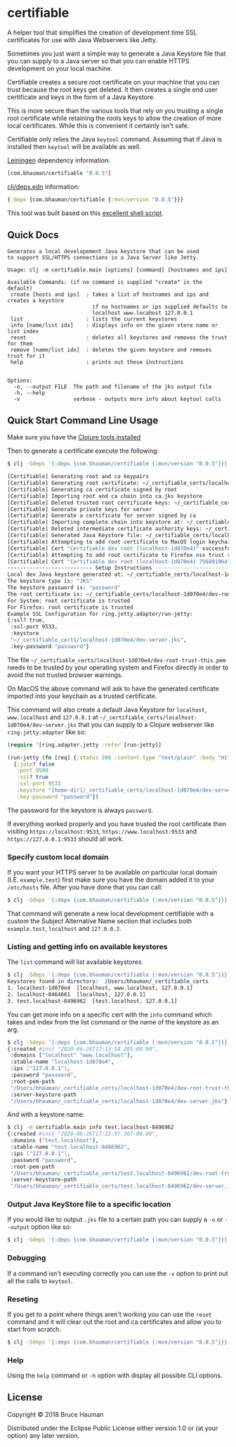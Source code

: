 # certifiable

A helper tool that simplifies the creation of development time SSL
certificates for use with Java Webservers like Jetty.

Sometimes you just want a simple way to generate a Java Keystore file
that you can supply to a Java server so that you can enable HTTPS
development on your local machine.

Certifiable creates a secure root certificate on your machine that you
can trust because the root keys get deleted. It then creates a single
end user certificate and keys in the form of a Java Keystore.

This is more secure than the various tools that rely on you
trusting a single root certificate while retaining the roots keys to
allow the creation of more local certificates. While this is
convenient it certainly isn't safe.

Certifiable only relies the Java `keytool` command. Assuming that if
Java is installed then `keytool` will be available as well.

[Leiningen](https://leiningen.org) dependency information:

```clj
[com.bhauman/certifiable "0.0.5"]
```

[clj/deps.edn](https://clojure.org/guides/deps_and_cli) information:

```clj
{:deps {com.bhauman/certifiable {:mvn/version "0.0.5"}}}
```

This tool was built based on this [excellent shell script](https://gist.github.com/granella/01ba0944865d99227cf080e97f4b3cb6).

## Quick Docs

```shell
Generates a local developement Java keystore that can be used
to support SSL/HTTPS connections in a Java Server like Jetty.

Usage: clj -m certifiable.main [options] [command] [hostnames and ips]

Available Commands: (if no command is supplied "create" is the default)
 create [hosts and ips]  : takes a list of hostnames and ips and creates a keystore
                           if no hostnames or ips supplied defaults to
                           localhost www.locahost 127.0.0.1
 list                    : lists the current keystores
 info [name/list idx]    : displays info on the given store name or list index
 reset                   : deletes all keystores and removes the trust for them
 remove [name/list idx]  : deletes the given keystore and removes trust for it
 help                    : prints out these instructions


Options:
  -o, --output FILE  The path and filename of the jks output file
  -h, --help
  -v                 verbose - outputs more info about keytool calls
```

## Quick Start Command Line Usage

Make sure you have the [Clojure tools installed](https://clojure.org/guides/getting_started#_installation_on_mac_via_code_brew_code)

Then to generate a certificate execute the following:

```sh
$ clj -Sdeps '{:deps {com.bhauman/certifiable {:mvn/version "0.0.5"}}}' -m certifiable.main

[Certifiable] Generating root and ca keypairs
[Certifiable] Generating root certificate: ~/_certifiable_certs/localhost-1d070e4/dev-root-trust-this.pem
[Certifiable] Generating ca certificate signed by root
[Certifiable] Importing root and ca chain into ca.jks keystore
[Certifiable] Deleted trusted root certificate keys: ~/_certifiable_certs/localhost-1d070e4/dev-root.jks
[Certifiable] Generate private keys for server
[Certifiable] Generate a certificate for server signed by ca
[Certifiable] Importing complete chain into keystore at: ~/_certifiable_certs/localhost-1d070e4/dev-server.jks
[Certifiable] Deleted intermediate certificate authority keys: ~/_certifiable_certs/localhost-1d070e4/intermediate-certificate-authority.jks
[Certifiable] Generated Java Keystore file: ~/_certifiable_certs/localhost-1d070e4/dev-server.jks
[Certifiable] Attempting to add root certificate to MacOS login keychain.
[Certifiable] Cert "Certifiable dev root (localhost-1d070e4)" successfully added to MacOS login keychain!
[Certifiable] Attempting to add root certificate to Firefox nss trust store.
[Certifiable] Cert "Certifiable dev root (localhost-1d070e4) 756891964" successfully added to Firefox trust store!
--------------------------- Setup Instructions ---------------------------
Local dev Java keystore generated at: ~/_certifiable_certs/localhost-1d070e4/dev-server.jks
The keystore type is: "JKS"
The keystore password is: "password"
The root certificate is: ~/_certifiable_certs/localhost-1d070e4/dev-root-trust-this.pem
For System: root certificate is trusted
For Firefox: root certificate is trusted
Example SSL Configuration for ring.jetty.adapter/run-jetty:
{:ssl? true,
 :ssl-port 9533,
 :keystore
 "~/_certifiable_certs/localhost-1d070e4/dev-server.jks",
 :key-password "password"}
```

The file
`~/_certifiable_certs/localhost-1d070e4/dev-root-trust-this.pem` needs
to be trusted by your operating system and Firefox directly in order
to avoid the not trusted browser warnings.

On MacOS the above command will ask to have the generated certificate
imported into your keychain as a trusted certificate.

This command will also create a default Java Keystore for `localhost`,
`www.localhost` and `127.0.0.1` at
`~/_certifiable_certs/localhost-1d070e4/dev-server.jks` that you
can supply to a Clojure webserver like `ring.jetty.adapter` like so:

```clj
(require '[ring.adapter.jetty :refer [run-jetty]]

(run-jetty (fn [req] {:status 200 :content-type "text/plain" :body "Hi"}))
  {:join? false
   :port 9500
   :ssl? true
   :ssl-port 9533
   :keystore "[home-dir]/_certifiable_certs/localhost-1d070e4/dev-server.jks"
   :key-password "password"})
```

The password for the keystore is always `password`.

If everything worked properly and you have trusted the root
certificate then visiting `https://localhost:9533`,
`https://www.localhost:9533` and `https://127.0.0.1:9533` should all
work.

### Specify custom local domain

If you want your HTTPS server to be available on particular local
domain (I.E. `example.test`) first make sure you have the domain added it to your
`/etc/hosts` file. After you have done that you can call:

```sh
$ clj -Sdeps '{:deps {com.bhauman/certifiable {:mvn/version "0.0.5"}}}' -m certifiable.main create example.test localhost 127.0.0.2
```

That command will generate a new local development certifiable with a
custom the Subject Alternative Name section that includes both
`example.test`, `localhost` and `127.0.0.2`.

### Listing and getting info on available keystores

The `list` command will list available keystores

```sh
$ clj -Sdeps '{:deps {com.bhauman/certifiable {:mvn/version "0.0.5"}}}' -m certifiable.main list
Keystores found in directory:  /Users/bhauman/_certifiable_certs
1. localhost-1d070e4  [localhost, www.localhost, 127.0.0.1]
2. localhost-8464661  [localhost, 127.0.0.1]
3. test.localhost-8496962  [test.localhost, 127.0.0.1]
```

You can get more info on a specific cert with the `info` command which
takes and index from the list command or the name of the keystore as an arg.

```sh
$ clj -Sdeps '{:deps {com.bhauman/certifiable {:mvn/version "0.0.5"}}}' -m certifiable.main info 1
{:created #inst "2020-06-26T17:13:54.285-00:00",
 :domains ["localhost" "www.localhost"],
 :stable-name "localhost-1d070e4",
 :ips ["127.0.0.1"],
 :password "password",
 :root-pem-path
 "/Users/bhauman/_certifiable_certs/localhost-1d070e4/dev-root-trust-this.pem",
 :server-keystore-path
 "/Users/bhauman/_certifiable_certs/localhost-1d070e4/dev-server.jks"}
 ```

And with a keystore name:

```sh
$ clj -m certifiable.main info test.localhost-8496962
{:created #inst "2020-06-26T17:22:07.307-00:00",
 :domains ("test.localhost"),
 :stable-name "test.localhost-8496962",
 :ips ["127.0.0.1"],
 :password "password",
 :root-pem-path
 "/Users/bhauman/_certifiable_certs/test.localhost-8496962/dev-root-trust-this.pem",
 :server-keystore-path
 "/Users/bhauman/_certifiable_certs/test.localhost-8496962/dev-server.jks"}
```

### Output Java KeyStore file to a specific location

If you would like to output `.jks` file to a certain path you can
supply a `-o` or `--output` option like so:

```sh
$ clj -Sdeps '{:deps {com.bhauman/certifiable {:mvn/version "0.0.5"}}}' -m certifiable.main -o dev-example.jks create
```

### Debugging

If a command isn't executing correctly you can use the `-v` option to
print out all the calls to `keytool`.

### Reseting

If you get to a point where things aren't working you can use the
`reset` command and it will clear out the root and ca certificates
and allow you to start from scratch.

```sh
$ clj -Sdeps '{:deps {com.bhauman/certifiable {:mvn/version "0.0.5"}}}' -m certifiable.main reset
```

### Help 

Using the `help` command or `-h` option with display all possible CLI options.

## License

Copyright © 2018 Bruce Hauman

Distributed under the Eclipse Public License either version 1.0 or (at
your option) any later version.
